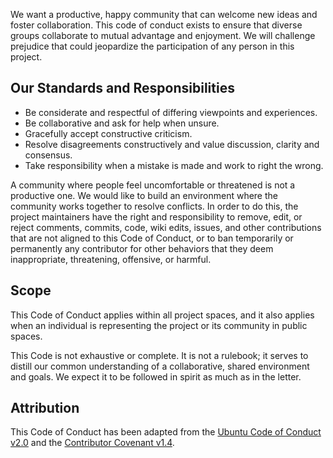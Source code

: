 We want a productive, happy community that can welcome new ideas and foster collaboration. This code of conduct exists to ensure that diverse groups collaborate to mutual advantage and enjoyment. We will challenge prejudice that could jeopardize the participation of any person in this project.

## Our Standards and Responsibilities
* Be considerate and respectful of differing viewpoints and experiences.
* Be collaborative and ask for help when unsure.
* Gracefully accept constructive criticism.
* Resolve disagreements constructively and value discussion, clarity and consensus. 
* Take responsibility when a mistake is made and work to right the wrong.

A community where people feel uncomfortable or threatened is not a productive one. We would like to build an environment where the community works together to resolve conflicts. In order to do this, the project maintainers have the right and responsibility to remove, edit, or reject comments, commits, code, wiki edits, issues, and other contributions that are not aligned to this Code of Conduct, or to ban temporarily or permanently any contributor for other behaviors that they deem inappropriate, threatening, offensive, or harmful.

## Scope
This Code of Conduct applies within all project spaces, and it also applies when an individual is representing the project or its community in public spaces.

This Code is not exhaustive or complete. It is not a rulebook; it serves to distill our common understanding of a collaborative, shared environment and goals. We expect it to be followed in spirit as much as in the letter.

## Attribution
This Code of Conduct has been adapted from the [Ubuntu Code of Conduct v2.0](https://www.ubuntu.com/community/code-of-conduct) and the [Contributor Covenant v1.4](https://www.contributor-covenant.org/version/1/4/code-of-conduct.html).
